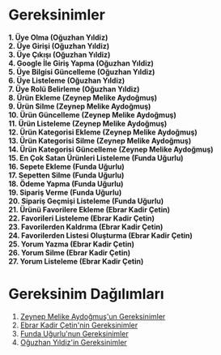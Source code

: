 # Gereksinimler
<b>1. Üye Olma (Oğuzhan Yıldiz)</b><br>
<b>2. Üye Girişi (Oğuzhan Yıldiz)</b><br>
<b>3. Üye Çıkışı (Oğuzhan Yıldiz)</b><br>
<b>4. Google İle Giriş Yapma (Oğuzhan Yıldiz)</b><br>
<b>5. Üye Bilgisi Güncelleme (Oğuzhan Yıldiz)</b><br>
<b>6. Üye Listeleme (Oğuzhan Yıldiz)</b><br>
<b>7. Üye Rolü Belirleme (Oğuzhan Yıldiz)</b><br>
<b>8. Ürün Ekleme (Zeynep Melike Aydoğmuş)</b><br>
<b>9. Ürün Silme (Zeynep Melike Aydoğmuş)</b><br>
<b>10. Ürün Güncelleme (Zeynep Melike Aydoğmuş)</b><br>
<b>11. Ürün Listeleme (Zeynep Melike Aydoğmuş)</b><br>
<b>12. Ürün Kategorisi Ekleme (Zeynep Melike Aydoğmuş)</b><br>
<b>13. Ürün Kategorisi Silme (Zeynep Melike Aydoğmuş)</b><br>
<b>14. Ürün Kategorisi Güncelleme (Zeynep Melike Aydoğmuş)</b><br>
<b>15. En Çok Satan Ürünleri Listeleme (Funda Uğurlu)</b><br>
<b>16. Sepete Ekleme (Funda Uğurlu)</b><br>
<b>17. Sepetten Silme (Funda Uğurlu)</b><br>
<b>18. Ödeme Yapma (Funda Uğurlu)</b><br>
<b>19. Sipariş Verme (Funda Uğurlu)</b><br>
<b>20. Sipariş Geçmişi Listeleme (Funda Uğurlu)</b><br>
<b>21. Ürünü Favorilere Ekleme (Ebrar Kadir Çetin)</b><br>
<b>22. Favorileri Listeleme (Ebrar Kadir Çetin)</b><br>
<b>23. Favorilerden Kaldrıma (Ebrar Kadir Çetin)</b><br>
<b>24. Favorilerden Listesi Oluşturma (Ebrar Kadir Çetin)</b><br>
<b>25. Yorum Yazma (Ebrar Kadir Çetin)</b><br>
<b>26. Yorum Silme (Ebrar Kadir Çetin)</b><br>
<b>27. Yorum Listeleme (Ebrar Kadir Çetin)</b><br>

# Gereksinim Dağılımları
1. [Zeynep Melike Aydoğmuş'un Gereksinimler](../Gereksinim-Analizleri/Zeynep-Melike-Aydoğmuş-Gereksinimleri.md)<br>
1. [Ebrar Kadir Çetin'nin Gereksinimler](../Gereksinim-Analizleri/Ebrar-Kadir-Gereksinimleri.md)<br>
1. [Funda Uğurlu'nun Gereksinimler](..//Gereksinim-Analizleri/Funda-Uğurlu-Gereksinimleri.md)<br>
1. [Oğuzhan Yıldiz'in Gereksinimler](../Gereksinim-Analizleri/Oğuzhan-Yıldiz-Gereksinimleri.md)<br>
